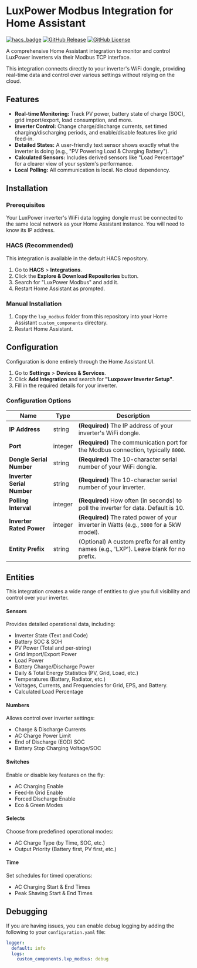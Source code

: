 # LuxPower Modbus Integration for Home Assistant

[![hacs_badge](https://img.shields.io/badge/HACS-Default-orange.svg)](https://github.com/hacs/integration)
[![GitHub Release](https://img.shields.io/github/v/release/ant0nkr/luxpower-modbus-hacs?style=for-the-badge)](https://github.com/YOUR_USERNAME/YOUR_REPOSITORY/releases)
[![GitHub License](https://img.shields.io/github/license/ant0nkr/luxpower-modbus-hacs?style=for-the-badge)](https://github.com/YOUR_USERNAME/YOUR_REPOSITORY/blob/main/LICENSE)

A comprehensive Home Assistant integration to monitor and control LuxPower inverters via their Modbus TCP interface.

This integration connects directly to your inverter's WiFi dongle, providing real-time data and control over various settings without relying on the cloud.

## Features

* **Real-time Monitoring:** Track PV power, battery state of charge (SOC), grid import/export, load consumption, and more.
* **Inverter Control:** Change charge/discharge currents, set timed charging/discharging periods, and enable/disable features like grid feed-in.
* **Detailed States:** A user-friendly text sensor shows exactly what the inverter is doing (e.g., "PV Powering Load & Charging Battery").
* **Calculated Sensors:** Includes derived sensors like "Load Percentage" for a clearer view of your system's performance.
* **Local Polling:** All communication is local. No cloud dependency.

## Installation

### Prerequisites

Your LuxPower inverter's WiFi data logging dongle must be connected to the same local network as your Home Assistant instance. You will need to know its IP address.

### HACS (Recommended)

This integration is available in the default HACS repository.
1.  Go to **HACS** > **Integrations**.
2.  Click the **Explore & Download Repositories** button.
3.  Search for "LuxPower Modbus" and add it.
4.  Restart Home Assistant as prompted.

### Manual Installation

1.  Copy the `lxp_modbus` folder from this repository into your Home Assistant `custom_components` directory.
2.  Restart Home Assistant.

## Configuration

Configuration is done entirely through the Home Assistant UI.

1.  Go to **Settings** > **Devices & Services**.
2.  Click **Add Integration** and search for **"Luxpower Inverter Setup"**.
3.  Fill in the required details for your inverter.

### Configuration Options

| Name                      | Type   | Description                                                                                 |
| ------------------------- | ------ | ------------------------------------------------------------------------------------------- |
| **IP Address** | string | **(Required)** The IP address of your inverter's WiFi dongle.                                 |
| **Port** | integer| **(Required)** The communication port for the Modbus connection, typically `8000`.              |
| **Dongle Serial Number** | string | **(Required)** The 10-character serial number of your WiFi dongle.                            |
| **Inverter Serial Number**| string | **(Required)** The 10-character serial number of your inverter.                               |
| **Polling Interval** | integer| **(Required)** How often (in seconds) to poll the inverter for data. Default is 10.           |
| **Inverter Rated Power** | integer| **(Required)** The rated power of your inverter in Watts (e.g., `5000` for a 5kW model).      |
| **Entity Prefix** | string | (Optional) A custom prefix for all entity names (e.g., 'LXP'). Leave blank for no prefix.   |

## Entities

This integration creates a wide range of entities to give you full visibility and control over your inverter.

#### Sensors
Provides detailed operational data, including:
* Inverter State (Text and Code)
* Battery SOC & SOH
* PV Power (Total and per-string)
* Grid Import/Export Power
* Load Power
* Battery Charge/Discharge Power
* Daily & Total Energy Statistics (PV, Grid, Load, etc.)
* Temperatures (Battery, Radiator, etc.)
* Voltages, Currents, and Frequencies for Grid, EPS, and Battery.
* Calculated Load Percentage

#### Numbers
Allows control over inverter settings:
* Charge & Discharge Currents
* AC Charge Power Limit
* End of Discharge (EOD) SOC
* Battery Stop Charging Voltage/SOC

#### Switches
Enable or disable key features on the fly:
* AC Charging Enable
* Feed-In Grid Enable
* Forced Discharge Enable
* Eco & Green Modes

#### Selects
Choose from predefined operational modes:
* AC Charge Type (by Time, SOC, etc.)
* Output Priority (Battery first, PV first, etc.)

#### Time
Set schedules for timed operations:
* AC Charging Start & End Times
* Peak Shaving Start & End Times

## Debugging

If you are having issues, you can enable debug logging by adding the following to your `configuration.yaml` file:

```yaml
logger:
  default: info
  logs:
    custom_components.lxp_modbus: debug
